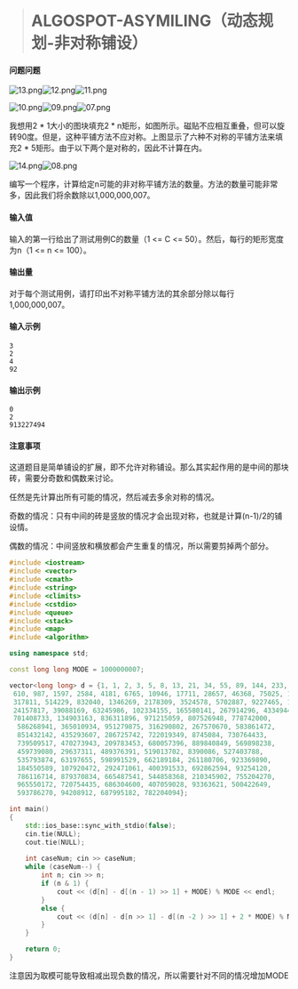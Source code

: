 > # ALGOSPOT-ASYMILING（动态规划-非对称铺设）

#### 问题问题

![13.png](http://algospot.com/media/judge-attachments/99b44b86e82ea246a21867a6970aedfb/13.png)![12.png](http://algospot.com/media/judge-attachments/eabd9fdeb757541289354b1dde1357f0/12.png)![11.png](http://algospot.com/media/judge-attachments/56f26d8f5217e108489083aa594fca16/11.png)

![10.png](http://algospot.com/media/judge-attachments/b60ba1f71aaa61dde733d5088c75b82b/10.png)![09.png](http://algospot.com/media/judge-attachments/03beebe7a6a34a588d0742a71e6d63e4/09.png)![07.png](http://algospot.com/media/judge-attachments/71701ba4f30e767b1894c86b216a5daa/07.png)

我想用2 * 1大小的图块填充2 * n矩形，如图所示。磁贴不应相互重叠，但可以旋转90度。但是，这种平铺方法不应对称。上图显示了六种不对称的平铺方法来填充2 * 5矩形。由于以下两个是对称的，因此不计算在内。

![14.png](http://algospot.com/media/judge-attachments/25c64a7a37ecfc8c5b2691d24c237510/14.png)![08.png](http://algospot.com/media/judge-attachments/c9dec0372bcc0b198a30305af57364fa/08.png)

编写一个程序，计算给定n可能的非对称平铺方法的数量。方法的数量可能非常多，因此我们将余数除以1,000,000,007。

#### 输入值

输入的第一行给出了测试用例C的数量（1 <= C <= 50）。然后，每行的矩形宽度为n（1 <= n <= 100）。

#### 输出量

对于每个测试用例，请打印出不对称平铺方法的其余部分除以每行1,000,000,007。

#### 输入示例

```
3
2
4
92
```

#### 输出示例

```
0
2
913227494
```

#### 注意事项

这道题目是简单铺设的扩展，即不允许对称铺设。那么其实起作用的是中间的那块砖，需要分奇数和偶数来讨论。

任然是先计算出所有可能的情况，然后减去多余对称的情况。

奇数的情况：只有中间的砖是竖放的情况才会出现对称，也就是计算(n-1)/2的铺设情。

偶数的情况：中间竖放和横放都会产生重复的情况，所以需要剪掉两个部分。

```c++
#include <iostream>
#include <vector>
#include <cmath>
#include <string>
#include <climits>
#include <cstdio>
#include <queue>
#include <stack>
#include <map>
#include <algorithm>

using namespace std;

const long long MODE = 1000000007;

vector<long long> d = {1, 1, 2, 3, 5, 8, 13, 21, 34, 55, 89, 144, 233, 377,
 610, 987, 1597, 2584, 4181, 6765, 10946, 17711, 28657, 46368, 75025, 121393, 196418, 
 317811, 514229, 832040, 1346269, 2178309, 3524578, 5702887, 9227465, 14930352, 
 24157817, 39088169, 63245986, 102334155, 165580141, 267914296, 433494437, 
 701408733, 134903163, 836311896, 971215059, 807526948, 778742000,
  586268941, 365010934, 951279875, 316290802, 267570670, 583861472, 
  851432142, 435293607, 286725742, 722019349, 8745084, 730764433, 
  739509517, 470273943, 209783453, 680057396, 889840849, 569898238, 
  459739080, 29637311, 489376391, 519013702, 8390086, 527403788, 
  535793874, 63197655, 598991529, 662189184, 261180706, 923369890, 
  184550589, 107920472, 292471061, 400391533, 692862594, 93254120, 
  786116714, 879370834, 665487541, 544858368, 210345902, 755204270, 
  965550172, 720754435, 686304600, 407059028, 93363621, 500422649, 
  593786270, 94208912, 687995182, 782204094};

int main()
{
    std::ios_base::sync_with_stdio(false);
    cin.tie(NULL);
    cout.tie(NULL);
    
   	int caseNum; cin >> caseNum;
   	while (caseNum--) {
   		int n; cin >> n;
   		if (n & 1) {
   			cout << (d[n] - d[(n - 1) >> 1] + MODE) % MODE << endl;
   		}
   		else {
   			cout << (d[n] - d[n >> 1] - d[(n -2 ) >> 1] + 2 * MODE) % MODE << endl;
   		}
   	}

    return 0;
}
```

注意因为取模可能导致相减出现负数的情况，所以需要针对不同的情况增加MODE